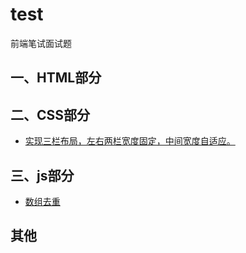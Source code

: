 # test
前端笔试面试题

## 一、HTML部分


## 二、CSS部分
- [实现三栏布局，左右两栏宽度固定，中间宽度自适应。](./css/README.md#三栏布局)


## 三、js部分
- [数组去重](./js/README.md#数组去重)

## 其他
